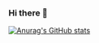 ### Hi there 👋
[![Anurag's GitHub stats](https://github-readme-stats.vercel.app/api?username=shreemanarjun)](https://github.com/anuraghazra/github-readme-stats)

<!--
**Shreemanarjun/Shreemanarjun** is a ✨ _special_ ✨ repository because its `README.md` (this file) appears on your GitHub profile.

Here are some ideas to get you started:

- 🔭 I’m currently working on ...
- 🌱 I’m currently learning ...
- 👯 I’m looking to collaborate on ...
- 🤔 I’m looking for help with ...
- 💬 Ask me about ...
- 📫 How to reach me: ...
- 😄 Pronouns: ...
- ⚡ Fun fact: ...
-->
